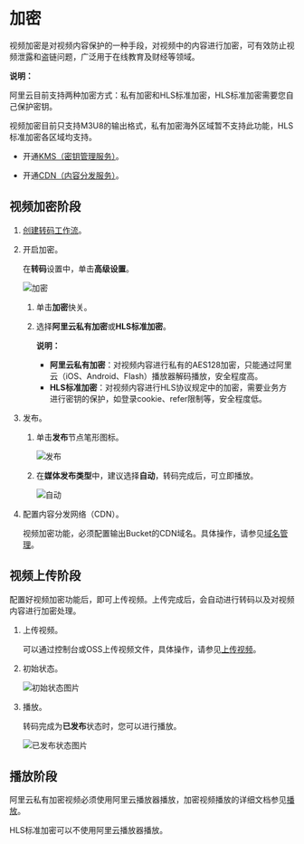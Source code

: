 # 加密

视频加密是对视频内容保护的一种手段，对视频中的内容进行加密，可有效防止视频泄露和盗链问题，广泛用于在线教育及财经等领域。

**说明：**

阿里云目前支持两种加密方式：私有加密和HLS标准加密，HLS标准加密需要您自己保护密钥。

视频加密目前只支持M3U8的输出格式，私有加密海外区域暂不支持此功能，HLS标准加密各区域均支持。

-   开通[KMS（密钥管理服务）](https://common-buy.aliyun.com/?commodityCode=kms#/open)。

-   开通[CDN（内容分发服务）](https://cdn.console.aliyun.com/)。


## 视频加密阶段

1.  [创建转码工作流](/cn.zh-CN/控制台指南/工作流管理/创建工作流.md)。
2.  开启加密。

    在**转码**设置中，单击**高级设置**。

    ![加密](https://static-aliyun-doc.oss-accelerate.aliyuncs.com/assets/img/zh-CN/8280416161/p253332.png)

    1.  单击**加密**快关。
    2.  选择**阿里云私有加密**或**HLS标准加密**。

        **说明：**

        -   **阿里云私有加密**：对视频内容进行私有的AES128加密，只能通过阿里云（iOS、Android、Flash）播放器解码播放，安全程度高。
        -   **HLS标准加密**：对视频内容进行HLS协议规定中的加密，需要业务方进行密钥的保护，如登录cookie、refer限制等，安全程度低。
3.  发布。
    1.  单击**发布**节点笔形图标。

        ![发布](https://static-aliyun-doc.oss-accelerate.aliyuncs.com/assets/img/zh-CN/7183416161/p253387.png)

    2.  在**媒体发布类型**中，建议选择**自动**，转码完成后，可立即播放。

        ![自动](https://static-aliyun-doc.oss-accelerate.aliyuncs.com/assets/img/zh-CN/7183416161/p253390.png)

4.  配置内容分发网络（CDN）。

    视频加密功能，必须配置输出Bucket的CDN域名。具体操作，请参见[域名管理](/cn.zh-CN/用户指南/域名管理.md)。


## 视频上传阶段

配置好视频加密功能后，即可上传视频。上传完成后，会自动进行转码以及对视频内容进行加密处理。

1.  上传视频。

    可以通过控制台或OSS上传视频文件，具体操作，请参见[上传视频](/cn.zh-CN/控制台指南/媒体管理/上传视频.md)。

2.  初始状态。

    ![初始状态图片](https://static-aliyun-doc.oss-accelerate.aliyuncs.com/assets/img/zh-CN/7344960161/p224946.png)

3.  播放。

    转码完成为**已发布**状态时，您可以进行播放。

    ![已发布状态图片](https://static-aliyun-doc.oss-accelerate.aliyuncs.com/assets/img/zh-CN/7344960161/p224947.png)


## 播放阶段

阿里云私有加密视频必须使用阿里云播放器播放，加密视频播放的详细文档参见[播放](/cn.zh-CN/开发指南/视频播放/视频播放.md)。

HLS标准加密可以不使用阿里云播放器播放。

